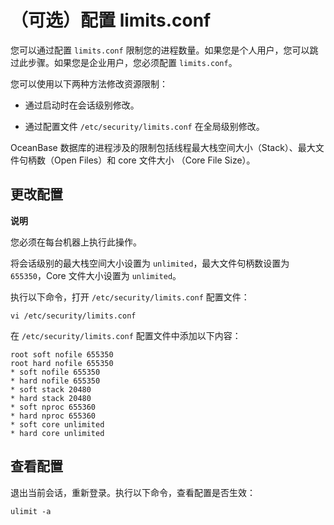 （可选）配置 limits.conf 
=======================================



您可以通过配置 `limits.conf` 限制您的进程数量。如果您是个人用户，您可以跳过此步骤。如果您是企业用户，您必须配置 `limits.conf`。

您可以使用以下两种方法修改资源限制：

* 通过启动时在会话级别修改。

  

* 通过配置文件 `/etc/security/limits.conf` 在全局级别修改。

  




OceanBase 数据库的进程涉及的限制包括线程最大栈空间大小（Stack）、最大文件句柄数（Open Files）和 core 文件大小 （Core File Size）。

更改配置 
-------------------------

**说明**



您必须在每台机器上执行此操作。

将会话级别的最大栈空间大小设置为 `unlimited`，最大文件句柄数设置为 `655350`，Core 文件大小设置为 `unlimited`。

执行以下命令，打开 `/etc/security/limits.conf` 配置文件：

```unknow
vi /etc/security/limits.conf
```



在 `/etc/security/limits.conf` 配置文件中添加以下内容：

```unknow
root soft nofile 655350
root hard nofile 655350
* soft nofile 655350
* hard nofile 655350
* soft stack 20480
* hard stack 20480
* soft nproc 655360
* hard nproc 655360
* soft core unlimited
* hard core unlimited
```



查看配置 
-------------------------

退出当前会话，重新登录。执行以下命令，查看配置是否生效：

```unknow
ulimit -a
```





